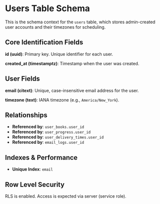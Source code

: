# Users Table Schema

This is the schema context for the `users` table, which stores admin-created user accounts and their timezones for scheduling.

## Core Identification Fields

**id (uuid)**: Primary key. Unique identifier for each user.

**created_at (timestamptz)**: Timestamp when the user was created.

## User Fields

**email (citext)**: Unique, case-insensitive email address for the user.

**timezone (text)**: IANA timezone (e.g., `America/New_York`).

## Relationships

- **Referenced by**: `user_books.user_id`
- **Referenced by**: `user_progress.user_id`
- **Referenced by**: `user_delivery_times.user_id`
- **Referenced by**: `email_logs.user_id`

## Indexes & Performance

- **Unique Index**: `email`

## Row Level Security

RLS is enabled. Access is expected via server (service role).
